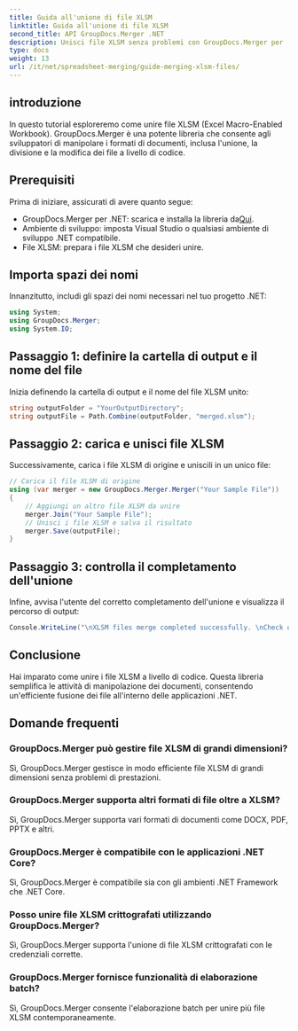 ```yaml
---
title: Guida all'unione di file XLSM
linktitle: Guida all'unione di file XLSM
second_title: API GroupDocs.Merger .NET
description: Unisci file XLSM senza problemi con GroupDocs.Merger per .NET. Combina in modo efficiente le cartelle di lavoro di Excel a livello di codice. Migliora le tue capacità di manipolazione dei documenti.
type: docs
weight: 13
url: /it/net/spreadsheet-merging/guide-merging-xlsm-files/
---
```

## introduzione
In questo tutorial esploreremo come unire file XLSM (Excel Macro-Enabled Workbook). GroupDocs.Merger è una potente libreria che consente agli sviluppatori di manipolare i formati di documenti, inclusa l'unione, la divisione e la modifica dei file a livello di codice.
## Prerequisiti
Prima di iniziare, assicurati di avere quanto segue:
-  GroupDocs.Merger per .NET: scarica e installa la libreria da[Qui](https://releases.groupdocs.com/merger/net/).
- Ambiente di sviluppo: imposta Visual Studio o qualsiasi ambiente di sviluppo .NET compatibile.
- File XLSM: prepara i file XLSM che desideri unire.

## Importa spazi dei nomi
Innanzitutto, includi gli spazi dei nomi necessari nel tuo progetto .NET:
```csharp
using System; 
using GroupDocs.Merger;
using System.IO;
```
## Passaggio 1: definire la cartella di output e il nome del file
Inizia definendo la cartella di output e il nome del file XLSM unito:
```csharp
string outputFolder = "YourOutputDirectory";
string outputFile = Path.Combine(outputFolder, "merged.xlsm");
```
## Passaggio 2: carica e unisci file XLSM
Successivamente, carica i file XLSM di origine e uniscili in un unico file:
```csharp
// Carica il file XLSM di origine
using (var merger = new GroupDocs.Merger.Merger("Your Sample File"))
{
    // Aggiungi un altro file XLSM da unire
    merger.Join("Your Sample File");
    // Unisci i file XLSM e salva il risultato
    merger.Save(outputFile);
}
```
## Passaggio 3: controlla il completamento dell'unione
Infine, avvisa l'utente del corretto completamento dell'unione e visualizza il percorso di output:
```csharp
Console.WriteLine("\nXLSM files merge completed successfully. \nCheck output in {0}", outputFolder);
```

## Conclusione
Hai imparato come unire i file XLSM a livello di codice. Questa libreria semplifica le attività di manipolazione dei documenti, consentendo un'efficiente fusione dei file all'interno delle applicazioni .NET.

## Domande frequenti
### GroupDocs.Merger può gestire file XLSM di grandi dimensioni?
Sì, GroupDocs.Merger gestisce in modo efficiente file XLSM di grandi dimensioni senza problemi di prestazioni.
### GroupDocs.Merger supporta altri formati di file oltre a XLSM?
Sì, GroupDocs.Merger supporta vari formati di documenti come DOCX, PDF, PPTX e altri.
### GroupDocs.Merger è compatibile con le applicazioni .NET Core?
Sì, GroupDocs.Merger è compatibile sia con gli ambienti .NET Framework che .NET Core.
### Posso unire file XLSM crittografati utilizzando GroupDocs.Merger?
Sì, GroupDocs.Merger supporta l'unione di file XLSM crittografati con le credenziali corrette.
### GroupDocs.Merger fornisce funzionalità di elaborazione batch?
Sì, GroupDocs.Merger consente l'elaborazione batch per unire più file XLSM contemporaneamente.